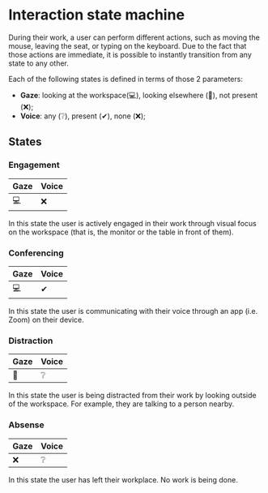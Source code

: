 # Interaction state machine

During their work, a user can perform different actions, such as moving the mouse, leaving the seat, or typing on the keyboard. Due to the fact that those actions are immediate, it is possible to instantly transition from any state to any other.

Each of the following states is defined in terms of those 2 parameters:

- **Gaze**: looking at the workspace(💻), looking elsewhere (🌲), not present (❌);
- **Voice**: any (❔), present (✔), none (❌);

## States

### Engagement

| Gaze | Voice |
| ---- | ----- |
| 💻   | ❌    |

In this state the user is actively engaged in their work through visual focus on the workspace (that is, the monitor or the table in front of them).

### Conferencing

| Gaze | Voice |
| ---- | ----- |
| 💻   | ✔     |

In this state the user is communicating with their voice through an app (i.e. Zoom) on their device.

### Distraction

| Gaze | Voice |
| ---- | ----- |
| 🌲   | ❔    |

In this state the user is being distracted from their work by looking outside of the workspace. For example, they are talking to a person nearby.

### Absense

| Gaze | Voice |
| ---- | ----- |
| ❌   | ❔    |

In this state the user has left their workplace. No work is being done.
